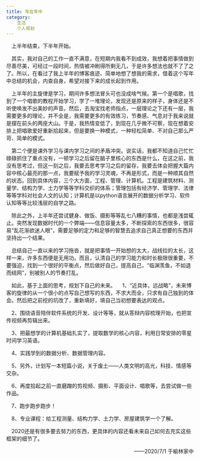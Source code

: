 ```yaml
---
title: 写在年中
category:
    生活
    个人规划
---
```


&emsp;上半年结束，下半年开始。

<!-- more -->

&emsp;其实，我对自己的工作一直不满意，在短期内我看不到成效，我想着把事情做到尽善尽美，可经过一段时间，热情被冲刷得所剩无几，于是许多想法也就不了了之了。所以，在看过了我上半年的博客痕迹、简单地想了想我的需求，借着这个写年中总结的机会，内查自身，希望对接下来的成长起到作用。

&emsp;上半年的主旋律是学习，期间许多想法冒头可也没成啥气候。第一个是唱歌，找到了一个唱歌的教程开始学习，学了一堆理论，发现还是原来的样子，身体还是不听使唤发不出美妙的声音。然后，去淘宝找老师指点，一层理论之下还有一层，我需要更多的理论，并不全是，我需要更多的有效练习，节奏感、气息对于我来说就是摆在前头的两座大山。于是，我热情变低了，到现在几乎微不可察，现在想着安排上把唱歌爱好重新拾起来，但是要换一种模式，一种轻松简单、不对自己那么严苛、简单的模式。

&emsp;第二个便是课外学习与课内学习之间的矛盾冲突。说实话，我都不知道自己忙忙碌碌抓住了重点没有，一顿学习之后留在脑子里核心的东西是什么，在这之前，我没有思考过，但这一刻之后，我要去思考学习之后的留存，我要去体会把握大篇内容中核心最亮的那一点，我要赋予我的学习灵魂，不再是形式，而是一种顺其自然的状态。回到具体内容，三个大方面，工程、管理、计算机。工程是建筑材料、测量学、结构力学、土力学等等学科交织的体系；管理包括有经济学、管理学、法律等等学科对社会人文的认知；计算机是以python语言展开的数据分析学习、软件认知等等比较浅层的自学之路。

&emsp;除此之外，上半年还尝试健身、做饭、摄影等等乱七八糟的事情，也都是浅尝辄止。突然发现数据时代的一个弊端——信息容量太多，不断探索的东西很多，很容易“乱花渐欲迷人眼”，需要足够的定力和足够的智慧去追求自己真正想要的东西并坚持出一个结果。

&emsp;总结自己一直以来的学习拖沓，就是把事情一开始想的太大，战线拉的太长，这样一来，许多东西便是无用功。而且，认清自己的学习能力和时长极限很重要，不要强迫，找到一个很好的平衡点，然后做好自己，提高自己，“临渊羡鱼，不如退而结网”，别被别人的节奏打乱。

&emsp;如此，基于上面的思考，规划下自己的未来。
&emsp;1、“近具体，远战略”，未来博客的旋律的从一个很小的点写自己想写的东西，不求大而全，只求有自己独到的体会。然后把之前挖的坑改了，重新填好，填自己当初想要表达的观点。

&emsp;2、围绕语音陪伴软件系统的开发、设计等等，就从答辩内容梳理开始，也把宣传视频再剪辑出来。

&emsp;3、把最想学的计算机基础扎实了，提取数学的核心内容，利用日常安排的零星时间学习英语。

&emsp;4、实践学到的数据分析、数据管理内容。

&emsp;5、另外，计划写一本短篇小说，关于废土——人类文明的高光，科技、情感等交杂。

&emsp;6、再度拾起之前一直磨蹭的剪视频、摄影、平面设计、唱歌等，去尝试做一些作品。

&emsp;7、跑步跑步跑步！

&emsp;8、专业课程：给工程测量、结构力学、土力学、房屋建筑学一个了解。

&emsp;2020还是有很多要去努力的东西，更具体的内容还看未来自己如何去充实这些框架的细节了。


<p align="right"> ——2020/7/1 于榆林家中 </p> 